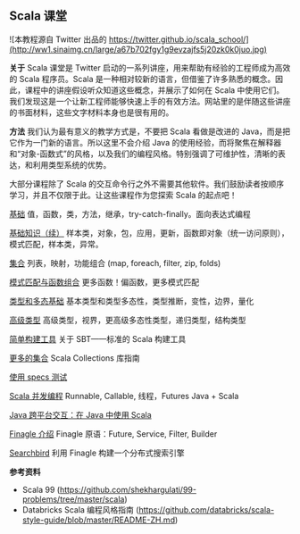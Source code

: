 Scala 课堂
---

![本教程源自 Twitter 出品的 https://twitter.github.io/scala_school/](http://ww1.sinaimg.cn/large/a67b702fgy1g9evzajfs5j20zk0k0juo.jpg)

**关于**
Scala 课堂是 Twitter 启动的一系列讲座，用来帮助有经验的工程师成为高效的 Scala 程序员。Scala 是一种相对较新的语言，但借鉴了许多熟悉的概念。因此，课程中的讲座假设听众知道这些概念，并展示了如何在 Scala 中使用它们。我们发现这是一个让新工程师能够快速上手的有效方法。网站里的是伴随这些讲座的书面材料，这些文字材料本身也是很有用的。

**方法**
我们认为最有意义的教学方式是，不要把 Scala 看做是改进的 Java，而是把它作为一门新的语言。所以这里不会介绍 Java 的使用经验，而将聚焦在解释器和“对象-函数式”的风格，以及我们的编程风格。特别强调了可维护性，清晰的表达，和利用类型系统的优势。

大部分课程除了 Scala 的交互命令行之外不需要其他软件。我们鼓励读者按顺序学习，并且不仅限于此。让这些课程作为您探索 Scala 的起点吧！

[基础](/2019/11/30/scala-school-basics/)
值，函数，类，方法，继承，try-catch-finally。面向表达式编程

[基础知识（续）](/2019/11/30/scala-school-bascis2/)
样本类，对象，包，应用，更新，函数即对象（统一访问原则），模式匹配，样本类，异常。

[集合](/2019/12/01/scala-school-collections/#drop-amp-dropWhile)
列表，映射，功能组合 (map, foreach, filter, zip, folds)

[模式匹配与函数组合](/2019/12/01/scala-school-pattern-matching-and-functional-composition/)
更多函数！偏函数，更多模式匹配

[类型和多态基础]()
基本类型和类型多态性，类型推断，变性，边界，量化

[高级类型]()
高级类型，视界，更高级多态性类型，递归类型，结构类型

[简单构建工具]()
关于 SBT——标准的 Scala 构建工具

[更多的集合]()
Scala Collections 库指南

[使用 specs 测试]()

[Scala 并发编程]()
Runnable, Callable, 线程，Futures
Java + Scala

[Java 跨平台交互：在 Java 中使用 Scala]()

[Finagle 介绍]()
Finagle 原语：Future, Service, Filter, Builder

[Searchbird]()
利用 Finagle 构建一个分布式搜索引擎

**参考资料**
* Scala 99 (https://github.com/shekhargulati/99-problems/tree/master/scala)
* Databricks Scala 编程风格指南 (https://github.com/databricks/scala-style-guide/blob/master/README-ZH.md)
